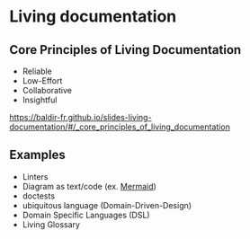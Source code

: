 # Living documentation

## Core Principles of Living Documentation

- Reliable
- Low-Effort
- Collaborative
- Insightful

https://baldir-fr.github.io/slides-living-documentation/#/_core_principles_of_living_documentation

## Examples

- Linters
- Diagram as text/code (ex. [Mermaid](mermaid-diagram.md))
- doctests
- ubiquitous language (Domain-Driven-Design)
- Domain Specific Languages (DSL)
- Living Glossary
